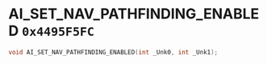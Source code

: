 # AI_SET_NAV_PATHFINDING_ENABLED `0x4495F5FC`

```cpp
void AI_SET_NAV_PATHFINDING_ENABLED(int _Unk0, int _Unk1);
```
